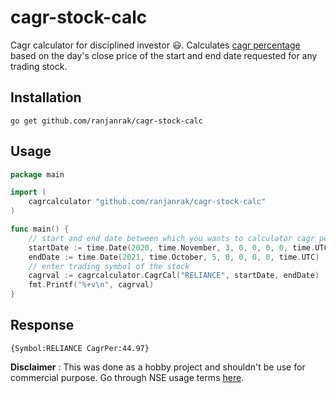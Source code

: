 # cagr-stock-calc
Cagr calculator for disciplined investor :smiley:. Calculates [cagr percentage](https://en.wikipedia.org/wiki/Compound_annual_growth_rate#Formula) based on the day's close price of the start and end date requested for any trading stock.

## Installation
```
go get github.com/ranjanrak/cagr-stock-calc
```
## Usage
```go
package main

import (
    cagrcalculator "github.com/ranjanrak/cagr-stock-calc"
)

func main() {
    // start and end date between which you wants to calculator cagr percentage
    startDate := time.Date(2020, time.November, 3, 0, 0, 0, 0, time.UTC)
    endDate := time.Date(2021, time.October, 5, 0, 0, 0, 0, time.UTC)
    // enter trading symbol of the stock
    cagrval := cagrcalculator.CagrCal("RELIANCE", startDate, endDate)
    fmt.Printf("%+v\n", cagrval)
}
```

## Response
```
{Symbol:RELIANCE CagrPer:44.97}
```

**Disclaimer** : This was done as a hobby project and shouldn't be use for commercial purpose. Go through NSE usage terms [here](https://www.nseindia.com/nse-terms-of-use).